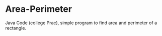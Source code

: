 # Area-Perimeter
Java Code (college Prac), simple program to find area and perimeter of a rectangle.
